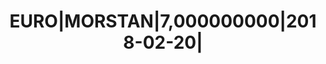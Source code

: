 ---
layout: asset
title: EURO|MORSTAN|7,000000000|2018-02-20|                        
isin: XS1414138302
---